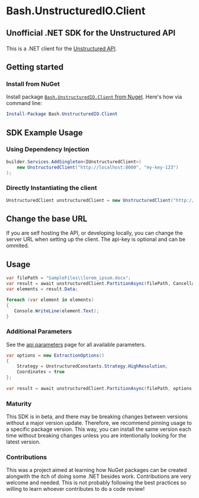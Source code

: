 # Bash.UnstructuredIO.Client

## Unofficial .NET SDK for the Unstructured API</p>

This is a .NET client for the [Unstructured API](https://unstructured-io.github.io/unstructured/api.html). 

## Getting started

### Install from NuGet

Install package [`Bash.UnstructuredIO.Client` from Nuget](https://www.nuget.org/packages/Bash.UnstructuredIO.Client/).  Here's how via command line:

```powershell
Install-Package Bash.UnstructuredIO.Client
```

## SDK Example Usage

### Using Dependency Injection
```csharp
builder.Services.AddSingleton<IUnstructuredClient>(
    new UnstructuredClient("http://localhost:8000", "my-key-123")
);
```

### Directly Instantiating the client
```csharp
UnstructuredClient unstructuredClient = new UnstructuredClient("http://localhost:8000", "my-key-123");
```

## Change the base URL

If you are self hosting the API, or developing locally, you can change the server URL when setting up the client. The api-key is optional and can be ommited.

## Usage

```csharp
var filePath = "SampleFiles\\lorem_ipsum.docx";            
var result = await unstructuredClient.PartitionAsync(filePath, CancellationToken.None);
var elements = result.Data;

foreach (var element in elements)
{
   Console.WriteLine(element.Text);
}
```
### Additional Parameters
See the [api parameters](https://unstructured-io.github.io/unstructured/apis/api_parameters.html) page for all available parameters.

```csharp
var options = new ExtractionOptions()
{
    Strategy = UnstructuredConstants.Strategy.HighResolution,
    Coordinates = true
};
         
var result = await unstructuredClient.PartitionAsync(filePath, options, CancellationToken.None);
```

### Maturity

This SDK is in beta, and there may be breaking changes between versions without a major version update. Therefore, we recommend pinning usage to a specific package version. This way, you can install the same version each time without breaking changes unless you are intentionally looking for the latest version.

### Contributions

This was a project aimed at learning how NuGet packages can be created alongwith the itch of doing some .NET besides work. Contributions are very welcome and needed. This is not probably following the best practices so willing to learn whoever contributes to do a code review!